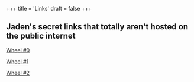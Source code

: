 
+++
title = 'Links'
draft = false
+++

## Jaden's secret links that totally aren't hosted on the public internet

[Wheel #0](https://wheelofnames.com/bpf-vhw)

[Wheel #1](https://wheelofnames.com/yn5-ug3)

[Wheel #2](https://wheelofnames.com/p2v-mwg)




